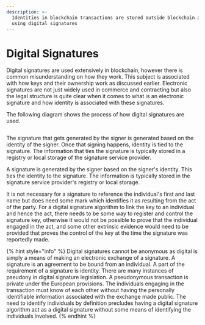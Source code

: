 ```yaml
---
description: >-
  Identities in blockchain transactions are stored outside blockchain and bind
  using digital signatures
---
```


# Digital Signatures

Digital signatures are used extensively in blockchain, however there is common misunderstanding on how they work. This subject is associated with how keys and their ownership work as discussed earlier. Electronic signatures are not just widely used in commerce and contracting but also the legal structure is quite clear when it comes to what is an electronic signature and how identity is associated with these signatures.

The following diagram shows the process of how digital signatures are used.

<figure><img src="https://github.com/jonesjBSV/bsv-skills-center/blob/master/bsv-skills-center/bsv-protocol-documentation/.gitbook/assets/IdentityAndPrivacy_Slide06.png" alt=""><figcaption></figcaption></figure>

The signature that gets generated by the signer is generated based on the identity of the signer. Once that signing happens, identity is tied to the signature. The information that ties the signature is typically stored in a registry or local storage of the signature service provider.

A signature is generated by the signer based on the signer's identity. This ties the identity to the signature. The information is typically stored in the signature service provider's registry or local storage.

It is not necessary for a signature to reference the individual's first and last name but does need some mark which identifies it as resulting from the act of the party. For a digital signature algorithm to link the key to an individual and hence the act, there needs to be some way to register and control the signature key, otherwise it would not be possible to prove that the individual engaged in the act, and some other extrinsic evidence would need to be provided that proves the control of the key at the time the signature was reportedly made.

{% hint style="info" %}
Digital signatures cannot be anonymous as digital is simply a means of making an electronic exchange of a signature. A signature is an agreement to be bound from an individual. A part of the requirement of a signature is identity. There are many instances of pseudony in digital signature legislation. A pseudonymous transaction is private under the European provisions. The individuals engaging in the transaction must know of each other without having the personally identifiable information associated with the exchange made public. The need to identify individuals by definition precludes having a digital signature algorithm act as a digital signature without some means of identifying the individuals involved.
{% endhint %}
